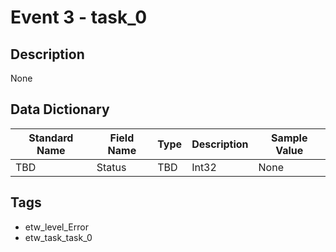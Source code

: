 # Event 3 - task_0

## Description
None

## Data Dictionary
|Standard Name|Field Name|Type|Description|Sample Value|
|---|---|---|---|---|
|TBD|Status|TBD|Int32|None|None|

## Tags
* etw_level_Error
* etw_task_task_0
